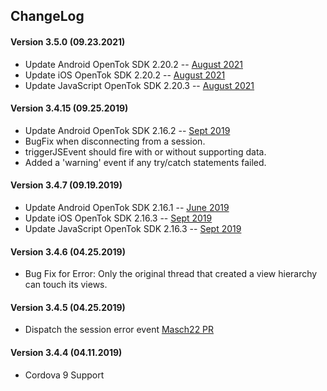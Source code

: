 ## ChangeLog

#### Version 3.5.0 (09.23.2021)
- Update Android OpenTok SDK 2.20.2 -- [August 2021](https://tokbox.com/developer/sdks/android/release-notes.html)
- Update iOS OpenTok SDK 2.20.2 -- [August 2021](https://tokbox.com/developer/sdks/ios/release-notes.html)
- Update JavaScript OpenTok SDK 2.20.3 -- [August 2021](https://www.npmjs.com/package/@opentok/client)

#### Version 3.4.15 (09.25.2019)
- Update Android OpenTok SDK 2.16.2 -- [Sept 2019](https://tokbox.com/developer/sdks/android/release-notes.html)
- BugFix when disconnecting from a session.
- triggerJSEvent should fire with or without supporting data.
- Added a 'warning' event if any try/catch statements failed.

#### Version 3.4.7 (09.19.2019)
- Update Android OpenTok SDK 2.16.1 -- [June 2019](https://tokbox.com/developer/sdks/android/release-notes.html)
- Update iOS OpenTok SDK 2.16.3 -- [Sept 2019](https://tokbox.com/developer/sdks/ios/release-notes.html)
- Update JavaScript OpenTok SDK 2.16.3 -- [Sept 2019](https://www.npmjs.com/package/@opentok/client)

#### Version 3.4.6 (04.25.2019)
- Bug Fix for Error: Only the original thread that created a view hierarchy can touch its views.

#### Version 3.4.5 (04.25.2019)
- Dispatch the session error event [Masch22 PR](https://github.com/opentok/cordova-plugin-opentok/pull/155/commits/7f4bc0f8d4d54a89e9fca1e1bc7d5b3a109dc7a4)

#### Version 3.4.4 (04.11.2019)
- Cordova 9 Support
